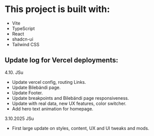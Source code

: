 # This project is built with:

- Vite
- TypeScript
- React
- shadcn-ui
- Tailwind CSS


## Update log for Vercel deployments:
4.10. JSu
* Update vercel config, routing Links.
* Update Bilebändi page.
* Update Footer.
* Update breakpoints and Bilebändi page responsiveness.
* Update with real data, new UX features, color switcher.
* Add hero text animation for homepage.

3.10.2025 JSu
* First large update on styles, content, UX and UI tweaks and mods.
